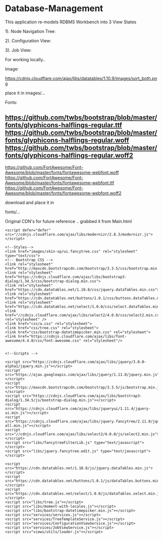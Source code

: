 # Database-Management

This application re-models RDBMS Workbench into 3 View States

1). Node Navigation Tree:

2). Configuration View:

3). Job View:


For working locally..

Image:

https://cdnjs.cloudflare.com/ajax/libs/datatables/1.10.9/images/sort_both.png

place it in images/...

Fonts:

https://github.com/twbs/bootstrap/blob/master/fonts/glyphicons-halflings-regular.ttf
https://github.com/twbs/bootstrap/blob/master/fonts/glyphicons-halflings-regular.woff
https://github.com/twbs/bootstrap/blob/master/fonts/glyphicons-halflings-regular.woff2
----

https://github.com/FortAwesome/Font-Awesome/blob/master/fonts/fontawesome-webfont.woff
https://github.com/FortAwesome/Font-Awesome/blob/master/fonts/fontawesome-webfont.ttf
https://github.com/FortAwesome/Font-Awesome/blob/master/fonts/fontawesome-webfont.woff2

download and place it in

fonts/...


Original CDN's for future reference .. grabbed it from Main.html

 <!-- ModernizrJS :: PolyFill for handling compatibility issues -->
    <script defer="defer"  src="//cdnjs.cloudflare.com/ajax/libs/modernizr/2.8.3/modernizr.js"></script>

    <!--Styles-->
    <link href="images/skin-xp/ui.fancytree.css" rel="stylesheet" type="text/css">
    <!-- Bootstrap CSS -->
    <link rel="stylesheet" href="http://maxcdn.bootstrapcdn.com/bootstrap/3.3.5/css/bootstrap.min.css">
    <link rel="stylesheet" href="https://cdnjs.cloudflare.com/ajax/libs/bootstrap3-dialog/1.34.5/css/bootstrap-dialog.min.css">
    <link rel="stylesheet" href="https://cdn.datatables.net/1.10.8/css/jquery.dataTables.min.css">
    <link rel="stylesheet" href="https://cdn.datatables.net/buttons/1.0.1/css/buttons.dataTables.min.css">
    <link rel="stylesheet" href="https://cdn.datatables.net/select/1.0.0/css/select.dataTables.min.css">
    <link href="//cdnjs.cloudflare.com/ajax/libs/select2/4.0.0/css/select2.min.css" rel="stylesheet" />
    <link href="css/a.css" rel="stylesheet">
    <link href="css/tree.css" rel="stylesheet">
    <link href="css/bootstrap-datetimepicker.min.css" rel="stylesheet">
    <link href="https://cdnjs.cloudflare.com/ajax/libs/font-awesome/4.4.0/css/font-awesome.css" rel="stylesheet"/>


    <!--Scripts -->

    <script src="https://cdnjs.cloudflare.com/ajax/libs/jquery/3.0.0-alpha1/jquery.min.js"></script>
    <script src="https://ajax.googleapis.com/ajax/libs/jquery/1.11.0/jquery.min.js"></script>
    <script src="https://maxcdn.bootstrapcdn.com/bootstrap/3.3.5/js/bootstrap.min.js"></script>
    <script src="https://cdnjs.cloudflare.com/ajax/libs/bootstrap3-dialog/1.34.5/js/bootstrap-dialog.min.js"></script>
    <script src="https://cdnjs.cloudflare.com/ajax/libs/jqueryui/1.11.4/jquery-ui.min.js"></script>
    <script src="https://cdnjs.cloudflare.com/ajax/libs/jquery.fancytree/2.11.0/jquery.fancytree-all.min.js"></script>
    <script src="//cdnjs.cloudflare.com/ajax/libs/select2/4.0.0/js/select2.min.js"></script>
    <script src="libs/fancytreeFilterLib.js" type="text/javascript"></script>
    <script src="libs/jquery.fancytree.edit.js" type="text/javascript"></script>

    <script src="https://cdn.datatables.net/1.10.8/js/jquery.dataTables.min.js"></script>
    <script src="https://cdn.datatables.net/buttons/1.0.1/js/dataTables.buttons.min.js"></script>
    <script src="https://cdn.datatables.net/select/1.0.0/js/dataTables.select.min.js"></script>
    <script src="libs/tree.js"></script>
    <script src="libs/moment-with-locales.js"></script>
    <script src="libs/bootstrap-datetimepicker.min.js"></script>
    <script src="services/services.js"></script>
    <script src="services/TreeTemplateService.js"></script>
    <script src="services/ConfigurationViewService.js"></script>
    <script src="services/JobViewService.js"></script>
    <script src="views/utils/loader.js"></script>
